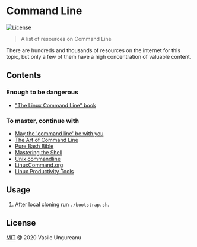 # Command Line

<a href="https://github.com/VasileUngureanu/repository-template/blob/master/LICENSE"><img src="https://img.shields.io/badge/license-MIT-green.svg" alt="License"></a>

> A list of resources on Command Line

There are hundreds and thousands of resources on the internet for this topic, but only a few of them have a high concentration of valuable content.

## Contents

### Enough to be dangerous

* ["The Linux Command Line" book](https://www.goodreads.com/book/show/11724436-the-linux-command-line?ac=1&from_search=true&qid=frX8uH37dA&rank=1)

### To master, continue with

* [May the 'command line' be with you](https://rachelcarmena.github.io/2019/05/26/may-the-command-line-be-with-you.html)
* [The Art of Command Line](https://github.com/jlevy/the-art-of-command-line)
* [Pure Bash Bible](https://github.com/dylanaraps/pure-bash-bible)
* [Mastering the Shell](https://thoughtbot.com/upcase/mastering-the-shell)
* [Unix commandline](https://thoughtworks-jumpstart.gitbook.io/book/developer-tools/unix-commandline)
* [LinuxCommand.org](http://linuxcommand.org)
* [Linux Productivity Tools](https://www.usenix.org/sites/default/files/conference/protected-files/lisa19_maheshwari.pdf)

## Usage

1. After local cloning run `./bootstrap.sh`.

License
-------

[MIT](LICENSE) @ 2020 Vasile Ungureanu
